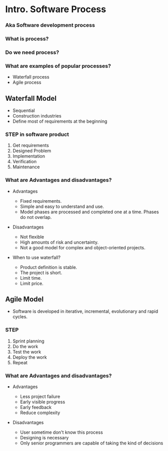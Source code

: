 # Intro. Software Process


### Aka Software development process


### What is process?


### Do we need process?


### What are examples of popular processes?
- Waterfall process
- Agile process

## Waterfall Model

- Sequential
- Construction industries
- Define most of requirements at the beginning

### STEP in software product
1. Get requirements
2. Designed Problem
3. Implementation
4. Verification
5. Maintenance

### What are Advantages and disadvantages?

- Advantages
  - Fixed requirements.
  - Simple and easy to understand and use.
  - Model phases are processed and completed one at a time. Phases do not overlap.


- Disadvantages
  - Not flexible
  - High amounts of risk and uncertainty.
  - Not a good model for complex and object-oriented projects.


- When to use waterfall?
  - Product definition is stable.
  - The project is short.
  - Limit time.
  - Limit price.

## Agile Model

- Software is developed in iterative, incremental, evolutionary and rapid cycles.

### STEP
1. Sprint planning
2. Do the work
3. Test the work
4. Deploy the work
5. Repeat

### What are Advantages and disadvantages?

- Advantages
  - Less project failure
  - Early visible progress
  - Early feedback
  - Reduce complexity


- Disadvantages
  - User sometime don't know this process
  - Designing is necessary
  - Only senior programmers are capable of taking the kind of decisions
